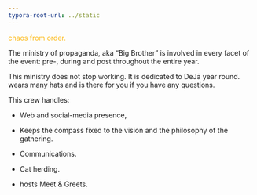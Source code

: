 ```yaml
---
typora-root-url: ../static
---
```


<span style="color:fdb913;">chaos from order.</span>

The ministry of propaganda, aka “Big Brother”  is involved in every facet of the event: pre-, during and post throughout the entire year.

This ministry does not stop working. It is dedicated to DeJā year round. wears many hats and is there for you if you have any questions.

This crew handles:

- Web and social-media presence,

- Keeps the compass fixed to the vision and the philosophy of the gathering.

- Communications.

- Cat herding.

- hosts Meet & Greets.

